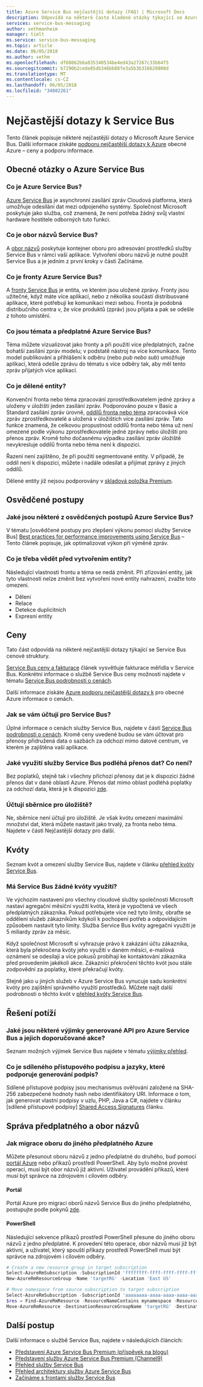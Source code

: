 ```yaml
---
title: Azure Service Bus nejčastější dotazy (FAQ) | Microsoft Docs
description: Odpovídá na některé často kladené otázky týkající se Azure Service Bus.
services: service-bus-messaging
author: sethmanheim
manager: timlt
ms.service: service-bus-messaging
ms.topic: article
ms.date: 06/05/2018
ms.author: sethm
ms.openlocfilehash: df60862b6a835340534be4ed43a27267c33b64f5
ms.sourcegitcommit: b7290b2cede85db346bb88fe3a5b3b316620808d
ms.translationtype: MT
ms.contentlocale: cs-CZ
ms.lasthandoff: 06/05/2018
ms.locfileid: "34802261"
---
```

# <a name="service-bus-faq"></a>Nejčastější dotazy k Service Bus

Tento článek popisuje některé nejčastější dotazy o Microsoft Azure Service Bus. Další informace získáte [podporu nejčastější dotazy k Azure](http://go.microsoft.com/fwlink/?LinkID=185083) obecné Azure – ceny a podporu informace.

## <a name="general-questions-about-azure-service-bus"></a>Obecné otázky o Azure Service Bus
### <a name="what-is-azure-service-bus"></a>Co je Azure Service Bus?
[Azure Service Bus](service-bus-messaging-overview.md) je asynchronní zasílání zpráv Cloudová platforma, která umožňuje odesílání dat mezi odpojeného systémy. Společnost Microsoft poskytuje jako služba, což znamená, že není potřeba žádný svůj vlastní hardware hostitele odborných tuto funkci.

### <a name="what-is-a-service-bus-namespace"></a>Co je obor názvů Service Bus?
A [obor názvů](service-bus-create-namespace-portal.md) poskytuje kontejner oboru pro adresování prostředků služby Service Bus v rámci vaší aplikace. Vytvoření oboru názvů je nutné použít Service Bus a je jedním z první kroky v části Začínáme.

### <a name="what-is-an-azure-service-bus-queue"></a>Co je fronty Azure Service Bus?
A [fronty Service Bus](service-bus-queues-topics-subscriptions.md) je entita, ve kterém jsou uložené zprávy. Fronty jsou užitečné, když máte více aplikací, nebo z několika součástí distribuované aplikace, které potřebují ke komunikaci mezi sebou. Fronta je podobná distribučního centra v, že více produktů (zpráv) jsou přijata a pak se odešle z tohoto umístění.

### <a name="what-are-azure-service-bus-topics-and-subscriptions"></a>Co jsou témata a předplatné Azure Service Bus?
Téma můžete vizualizovat jako fronty a při použití více předplatných, začne bohatší zasílání zpráv modelu; v podstatě nástroj na více komunikace. Tento model publikování a přihlášení k odběru (nebo *pub nebo sub*) umožňuje aplikaci, která odešle zprávu do tématu s více odběry tak, aby měl tento zpráv přijatých více aplikací.

### <a name="what-is-a-partitioned-entity"></a>Co je dělené entity?
Konvenční fronta nebo téma zpracování zprostředkovatelem jedné zprávy a uloženy v úložišti jeden zasílání zpráv. Podporováno pouze v Basic a Standard zasílání zpráv úrovně, [oddílů fronta nebo téma](service-bus-partitioning.md) zpracovává více zpráv zprostředkovatelé a uložená v úložištích více zasílání zpráv. Tato funkce znamená, že celkovou propustnost oddílů fronta nebo téma už není omezené podle výkonu zprostředkovatele jedné zprávy nebo úložišti pro přenos zpráv. Kromě toho dočasnému výpadku zasílání zpráv úložiště nevykresluje oddílů fronta nebo téma není k dispozici.

Řazení není zajištěno, že při použití segmentované entity. V případě, že oddíl není k dispozici, můžete i nadále odesílat a přijímat zprávy z jiných oddílů.

 Dělené entity již nejsou podporovány v [skladová položka Premium](service-bus-premium-messaging.md). 

## <a name="best-practices"></a>Osvědčené postupy
### <a name="what-are-some-azure-service-bus-best-practices"></a>Jaké jsou některé z osvědčených postupů Azure Service Bus?
V tématu [osvědčené postupy pro zlepšení výkonu pomocí služby Service Bus] [ Best practices for performance improvements using Service Bus] – Tento článek popisuje, jak optimalizovat výkon při výměně zpráv.

### <a name="what-should-i-know-before-creating-entities"></a>Co je třeba vědět před vytvořením entity?
Následující vlastnosti frontu a téma se nedá změnit. Při zřizování entity, jak tyto vlastnosti nelze změnit bez vytvoření nové entity nahrazení, zvažte toto omezení.

* Dělení
* Relace
* Detekce duplicitních
* Expresní entity

## <a name="pricing"></a>Ceny
Tato část odpovídá na některé nejčastější dotazy týkající se Service Bus cenové struktury.

[Service Bus ceny a fakturace](service-bus-pricing-billing.md) článek vysvětluje fakturace měřidla v Service Bus. Konkrétní informace o službě Service Bus ceny možnosti najdete v tématu [Service Bus podrobnosti o cenách](https://azure.microsoft.com/pricing/details/service-bus/).

Další informace získáte [Azure podporu nejčastější dotazy k](http://go.microsoft.com/fwlink/?LinkID=185083) pro obecné Azure informace o cenách. 

### <a name="how-do-you-charge-for-service-bus"></a>Jak se vám účtují pro Service Bus?
Úplné informace o cenách služby Service Bus, najdete v části [Service Bus podrobnosti o cenách][Pricing overview]. Kromě ceny uvedené budou se vám účtovat pro přenosy přidružená data o sazbách za odchozí mimo datové centrum, ve kterém je zajištěna vaší aplikace.

### <a name="what-usage-of-service-bus-is-subject-to-data-transfer-what-is-not"></a>Jaké využití služby Service Bus podléhá přenos dat? Co není?
Bez poplatků, stejně tak i všechny příchozí přenosy dat je k dispozici žádné přenos dat v dané oblasti Azure. Přenos dat mimo oblast podléhá poplatky za odchozí data, která je k dispozici [zde](https://azure.microsoft.com/pricing/details/bandwidth/).

### <a name="does-service-bus-charge-for-storage"></a>Účtují sběrnice pro úložiště?
Ne, sběrnice není účtují pro úložiště. Je však kvótu omezení maximální množství dat, která můžete nastavit jako trvalý, za fronta nebo téma. Najdete v části Nejčastější dotazy pro další.

## <a name="quotas"></a>Kvóty

Seznam kvót a omezení služby Service Bus, najdete v článku [přehled kvóty Service Bus][Quotas overview].

### <a name="does-service-bus-have-any-usage-quotas"></a>Má Service Bus žádné kvóty využití?
Ve výchozím nastavení pro všechny cloudové služby společnosti Microsoft nastaví agregační měsíční využití kvóta, která je vypočtená ve všech předplatných zákazníka. Pokud potřebujete více než tyto limity, obraťte se oddělení služeb zákazníkům kdykoli k pochopení potřeb a odpovídajícím způsobem nastavit tyto limity. Služba Service Bus kvóty agregační využití je 5 miliardy zpráv za měsíc.

Když společnost Microsoft si vyhrazuje právo k zakázání účtu zákazníka, která byla překročena kvóty jeho využití v daném měsíci, e-mailová oznámení se odesílají a více pokusů probíhají ke kontaktování zákazníka před provedením jakékoli akce. Zákazníci překročení těchto kvót jsou stále zodpovědní za poplatky, které překračují kvóty.

Stejně jako u jiných služeb v Azure Service Bus vynucuje sadu konkrétní kvóty pro zajištění správného využití prostředků. Můžete najít další podrobnosti o těchto kvót v [přehled kvóty Service Bus][Quotas overview].

## <a name="troubleshooting"></a>Řešení potíží
### <a name="what-are-some-of-the-exceptions-generated-by-azure-service-bus-apis-and-their-suggested-actions"></a>Jaké jsou některé výjimky generované API pro Azure Service Bus a jejich doporučované akce?
Seznam možných výjimek Service Bus najdete v tématu [výjimky přehled][Exceptions overview].

### <a name="what-is-a-shared-access-signature-and-which-languages-support-generating-a-signature"></a>Co je sdíleného přístupového podpisu a jazyky, které podporuje generování podpis?
Sdílené přístupové podpisy jsou mechanismus ověřování založené na SHA-256 zabezpečené hodnoty hash nebo identifikátory URI. Informace o tom, jak generovat vlastní podpisy v uzlu, PHP, Java a C\#, najdete v článku [sdílené přístupové podpisy] [ Shared Access Signatures] článku.

## <a name="subscription-and-namespace-management"></a>Správa předplatného a obor názvů
### <a name="how-do-i-migrate-a-namespace-to-another-azure-subscription"></a>Jak migrace oboru do jiného předplatného Azure

Můžete přesunout oboru názvů z jedno předplatné do druhého, buď pomocí [portál Azure](https://portal.azure.com) nebo příkazů prostředí PowerShell. Aby bylo možné provést operaci, musí být obor názvů již aktivní. Uživatel provádění příkazů, které musí být správce na zdrojovém i cílovém odběry.

#### <a name="portal"></a>Portál

Portál Azure pro migraci oborů názvů Service Bus do jiného předplatného, postupujte podle pokynů [zde](../azure-resource-manager/resource-group-move-resources.md#use-portal). 

#### <a name="powershell"></a>PowerShell

Následující sekvence příkazů prostředí PowerShell přesune do jiného oboru názvů z jedno předplatné. K provedení této operace, obor názvů musí již být aktivní, a uživatel, který spouští příkazy prostředí PowerShell musí být správce na zdrojovém i cílovém odběry.

```powershell
# Create a new resource group in target subscription
Select-AzureRmSubscription -SubscriptionId 'ffffffff-ffff-ffff-ffff-ffffffffffff'
New-AzureRmResourceGroup -Name 'targetRG' -Location 'East US'

# Move namespace from source subscription to target subscription
Select-AzureRmSubscription -SubscriptionId 'aaaaaaaa-aaaa-aaaa-aaaa-aaaaaaaaaaaa'
$res = Find-AzureRmResource -ResourceNameContains mynamespace -ResourceType 'Microsoft.ServiceBus/namespaces'
Move-AzureRmResource -DestinationResourceGroupName 'targetRG' -DestinationSubscriptionId 'ffffffff-ffff-ffff-ffff-ffffffffffff' -ResourceId $res.ResourceId
```

## <a name="next-steps"></a>Další postup
Další informace o službě Service Bus, najdete v následujících článcích:

* [Představení Azure Service Bus Premium (příspěvek na blogu)](http://azure.microsoft.com/blog/introducing-azure-service-bus-premium-messaging/)
* [Představení služby Azure Service Bus Premium (Channel9)](https://channel9.msdn.com/Blogs/Subscribe/Introducing-Azure-Service-Bus-Premium-Messaging)
* [Přehled služby Service Bus](service-bus-messaging-overview.md)
* [Přehled architektury služby Azure Service Bus](service-bus-fundamentals-hybrid-solutions.md)
* [Začínáme s frontami služby Service Bus](service-bus-dotnet-get-started-with-queues.md)

[Best practices for performance improvements using Service Bus]: service-bus-performance-improvements.md
[Best practices for insulating applications against Service Bus outages and disasters]: service-bus-outages-disasters.md
[Pricing overview]: https://azure.microsoft.com/pricing/details/service-bus/
[Quotas overview]: service-bus-quotas.md
[Exceptions overview]: service-bus-messaging-exceptions.md
[Shared Access Signatures]: service-bus-sas.md
